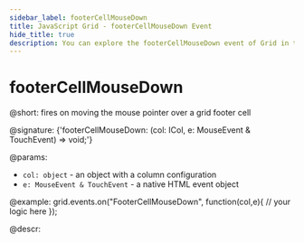 ```yaml
---
sidebar_label: footerCellMouseDown
title: JavaScript Grid - footerCellMouseDown Event 
hide_title: true
description: You can explore the footerCellMouseDown event of Grid in the documentation of the DHTMLX JavaScript UI library. Browse developer guides and API reference, try out code examples and live demos, and download a free 30-day evaluation version of DHTMLX Suite 7.
---
```

 
# footerCellMouseDown

@short: fires on moving the mouse pointer over a grid footer cell

@signature: {'footerCellMouseDown: (col: ICol, e: MouseEvent & TouchEvent) => void;'}

@params:
- `col: object` - an object with a column configuration
- `e: MouseEvent & TouchEvent` - a native HTML event object

@example:
grid.events.on("FooterCellMouseDown", function(col,e){
    // your logic here
});

@descr:
